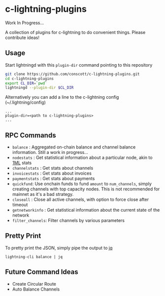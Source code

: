 # c-lightning-plugins

Work In Progress...

A collection of plugins for c-lightning to do convenient things. Please contribute ideas!

## Usage

Start lightningd with this `plugin-dir` command pointing to this repository
```bash
git clone https://github.com/conscott/c-lightning-plugins.git
cd c-lightning-plugins
export CL_DIR=`pwd`
lightningd --plugin-dir $CL_DIR
```

Alternatively you can add a line to the c-lightning config (~/.lightning/config)
```
...
plugin-dir=<path to c-lightning-plugins>
...
```

## RPC Commands

* `balance` : Aggregated on-chain balance and channel balance information. Still a work in progress...
* `nodestats` : Get statistical information about a particular node, akin to [1ML](https://1ml.com) stats
* `channelstats` : Get stats about channels
* `invoicestats` : Get stats about invoices
* `paymentstats` : Get stats about payments
* `quickfund`: Use onchain funds to fund `amount` to `num_channels`, simply creating channels with top capacity nodes. This is not recommended for mainnet as it's a bad strategy.
* `closeall` : Close all active channels, with option to force close after timeout
* `getnetworkinfo` : Get statistical information about the current state of the network
* `filter_channels`: Filter channels by various parameters

## Pretty Print
To pretty print the JSON, simply pipe the output to [jq](https://stedolan.github.io/jq/)

```
lightning-cli balance | jq
```

## Future Command Ideas

* Create Circular Route 
* Auto Balance Channels

